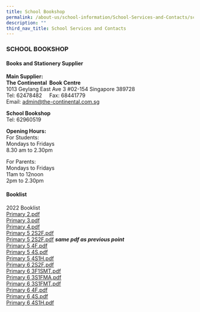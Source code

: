 ```yaml
---
title: School Bookshop
permalink: /about-us/school-information/School-Services-and-Contacts/school-bookshop
description: ""
third_nav_title: School Services and Contacts
---
```

### SCHOOL BOOKSHOP

#### Books and Stationery Supplier
**Main Supplier:**    <br>
**The Continental  Book Centre** <br>
1013 Geylang East Ave 3 #02-154 Singapore 389728  <br>
Tel: 62478482     Fax: 68441779  <br>
Email: [admin@the-continental.com.sg](mailto:admin@the-continental.com.sg)

**School Bookshop**  <br>
Tel: 62960519

**Opening Hours:**  <br>
For Students: <br>
Mondays to Fridays  <br>
8.30 am to 2.30pm

For Parents: <br>
Mondays to Fridays   <br>
11am to 12noon <br>
2pm to 2.30pm

#### Booklist
2022 Booklist <br>
[Primary 2.pdf](/files/Bendemeer%20Booklist%202022%20Primary%202.pdf) <br>
[Primary 3.pdf](/files/Bendemeer%20Booklist%202022%20Primary%203.pdf) <br>
[Primary 4.pdf](/files/Bendemeer%20Booklist%202022%20Primary%204.pdf) <br>
[Primary 5 2S2F.pdf](/files/Bendemeer%20Booklist%202022%20Primary%205%202S2F.pdf) <br>
[Primary 5 2S2F.pdf](/files/Bendemeer%20Booklist%202022%20Primary%205%202S2F%20(1).pdf) ***same pdf as previous point*** <br>
[Primary 5 4F.pdf](/files/Bendemeer%20Booklist%202022%20Primary%205%204F.pdf) <br>
[Primary 5 4S.pdf](/files/Bendemeer%20Booklist%202022%20Primary%205%204S.pdf) <br>
[Primary 5 4S1H.pdf](/files/Bendemeer%20Booklist%202022%20Primary%205%204S1H.pdf) <br>
[Primary 6 2S2F.pdf](/files/Bendemeer%20Booklist%202022%20Primary%206%202S2F.pdf) <br>
[Primary 6 3F1SMT.pdf](/files/Bendemeer%20Booklist%202022%20Primary%206%203F1SMT.pdf) <br>
[Primary 6 3S1FMA.pdf](/files/Bendemeer%20Booklist%202022%20Primary%206%203S1FMA.pdf) <br>
[Primary 6 3S1FMT.pdf](/files/Bendemeer%20Booklist%202022%20Primary%206%203S1FMT.pdf) <br>
[Primary 6 4F.pdf](/files/Bendemeer%20Booklist%202022%20Primary%206%204F.pdf) <br>
[Primary 6 4S.pdf](/files/Bendemeer%20Booklist%202022%20Primary%206%204S.pdf) <br>
[Primary 6 4S1H.pdf](/files/Bendemeer%20Booklist%202022%20Primary%206%204S1H.pdf)